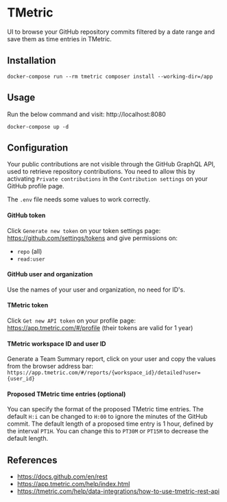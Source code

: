 # TMetric

UI to browse your GitHub repository commits filtered by a date range and save them as time entries in TMetric.

## Installation

```shell
docker-compose run --rm tmetric composer install --working-dir=/app
```

## Usage

Run the below command and visit: http://localhost:8080

```shell
docker-compose up -d
```

## Configuration

Your public contributions are not visible through the GitHub GraphQL API, used to retrieve repository contributions.
You need to allow this by activating `Private contributions` in the `Contribution settings` on your GitHub profile page.

The `.env` file needs some values to work correctly.

#### GitHub token

Click `Generate new token` on your token settings page: https://github.com/settings/tokens and give permissions on:
- `repo` (all)
- `read:user`

#### GitHub user and organization

Use the names of your user and organization, no need for ID's.

#### TMetric token

Click `Get new API token` on your profile page: https://app.tmetric.com/#/profile (their tokens are valid for 1 year)

#### TMetric workspace ID and user ID

Generate a Team Summary report, click on your user and copy the values from the browser address bar:
`https://app.tmetric.com/#/reports/{workspace_id}/detailed?user={user_id}`

#### Proposed TMetric time entries (optional)

You can specify the format of the proposed TMetric time entries. The default `H:i` can be changed to `H:00` to ignore the minutes of the GitHub commit.
The default length of a proposed time entry is 1 hour, defined by the interval `PT1H`. You can change this to `PT30M` or `PT15M` to decrease the default length.

## References

- https://docs.github.com/en/rest
- https://app.tmetric.com/help/index.html
- https://tmetric.com/help/data-integrations/how-to-use-tmetric-rest-api
